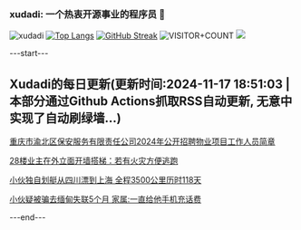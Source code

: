 ### xudadi: 一个热衷开源事业的程序员 👋

![xudadi](https://github-readme-stats-git-masterorgs-github-readme-stats-team.vercel.app/api?username=xudadi)
[![Top Langs](https://github-readme-stats.vercel.app/api/top-langs/?username=xudadi)](https://github.com/anuraghazra/github-readme-stats)
[![GitHub Streak](https://streak-stats.demolab.com?user=xudadi&locale=zh_Hans)](https://git.io/streak-stats)
![VISITOR+COUNT](https://komarev.com/ghpvc/?username=xudadi&label=VISITOR+COUNT)
![](https://raw.githubusercontent.com/xudadi/xudadi/main/assets/github-contribution-grid-snake.svg)


---start---

## Xudadi的每日更新(更新时间:2024-11-17 18:51:03 | 本部分通过Github Actions抓取RSS自动更新, 无意中实现了自动刷绿墙...)

[重庆市渝北区保安服务有限责任公司2024年公开招聘物业项目工作人员简章](https://www.gongkaoleida.com/article/2196737)

[28楼业主在外立面开墙搭梯：若有火灾方便逃跑](https://m.163.com/news/article/JH5C150U051492T3.html)

[小伙独自划艇从四川漂到上海 全程3500公里历时118天](https://m.163.com/news/article/JH4MS2AG051492T3.html)

[小伙疑被骗去缅甸失联5个月 家属:一直给他手机充话费](https://m.163.com/news/article/JH5BM592051492LM.html)

---end---
